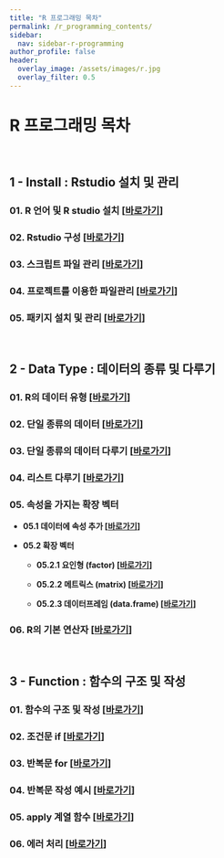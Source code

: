 ```yaml
---
title: "R 프로그래밍 목차"
permalink: /r_programming_contents/
sidebar:
  nav: sidebar-r-programming
author_profile: false
header:
  overlay_image: /assets/images/r.jpg
  overlay_filter: 0.5
---
```

# R 프로그래밍 목차

<br>

## 1 - Install : Rstudio 설치 및 관리

### 01. R 언어 및 R studio 설치  \[[바로가기](/r/r-programming-01-install-01/)\]

### 02. Rstudio 구성  \[[바로가기](/r/r-programming-01-install-02/)\]

### 03. 스크립트 파일 관리  \[[바로가기](/r/r-programming-01-install-03/)\]

### 04. 프로젝트를 이용한 파일관리  \[[바로가기](/r/r-programming-01-install-04/)\]

### 05. 패키지 설치 및 관리  \[[바로가기](/r/r-programming-01-install-05/)\]

<br>

## 2 - Data Type : 데이터의 종류 및 다루기

### 01. R의 데이터 유형  \[[바로가기](/r/r-programming-02-dataType-01/)\]

### 02. 단일 종류의 데이터  \[[바로가기](/r/r-programming-02-dataType-02/)\]

### 03. 단일 종류의 데이터 다루기 \[[바로가기](/r/r-programming-02-dataType-03/)\]

### 04. 리스트 다루기 \[[바로가기](/r/r-programming-02-dataType-04/)\]

### 05. 속성을 가지는 확장 벡터

- **05.1 데이터에 속성 추가 \[[바로가기](/r/r-programming-02-dataType-05-01/)\]**

- **05.2 확장 벡터**

  - **05.2.1 요인형 (factor) \[[바로가기](/r/r-programming-02-dataType-05-02-01/)\]**

  - **05.2.2 메트릭스 (matrix) \[[바로가기](/r/r-programming-02-dataType-05-02-02/)\]**

  - **05.2.3 데이터프레임 (data.frame) \[[바로가기](/r/r-programming-02-dataType-05-02-03/)\]**

### 06. R의 기본 연산자 \[[바로가기](/r/r-programming-02-dataType-06/)\]

<br>

## 3 - Function : 함수의 구조 및 작성

### 01. 함수의 구조 및 작성 \[[바로가기](/r/r-programming-03-function-01/)\]

### 02. 조건문 if \[[바로가기](/r/r-programming-03-function-02/)\]

### 03. 반복문 for \[[바로가기](/r/r-programming-03-function-03/)\]

### 04. 반복문 작성 예시 \[[바로가기](/r/r-programming-03-function-04/)\]

### 05. apply 계열 함수 \[[바로가기](/r/r-programming-03-function-05/)\]

### 06. 에러 처리 \[[바로가기](/r/r-programming-03-function-06/)\]
